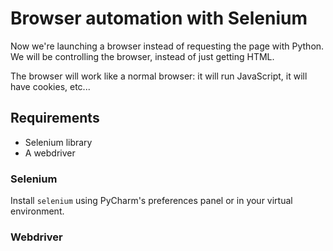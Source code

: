 # Browser automation with Selenium

Now we're launching a browser instead of requesting the page with Python. We will be controlling the browser, instead of just getting HTML.

The browser will work like a normal browser: it will run JavaScript, it will have cookies, etc...

## Requirements

- Selenium library
- A webdriver

### Selenium

Install `selenium` using PyCharm's preferences panel or in your virtual environment.

### Webdriver
